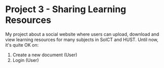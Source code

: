 # Project 3 - Sharing Learning Resources
My project about a social website where users can upload, download and view learning resources
for many subjects in SoICT and HUST.
Until now, it's quite OK on:
1. Create a new document (User)
2. Login (User)